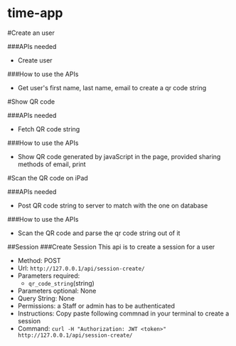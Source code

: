 # time-app

#Create an user

###APIs needed
  - Create user

###How to use the APIs
  - Get user's first name, last name, email to create a qr code string

#Show QR code

###APIs needed
  - Fetch QR code string

###How to use the APIs
  - Show QR code generated by javaScript in the page, provided sharing methods of email, print

#Scan the QR code on iPad

###APIs needed
  - Post QR code string to server to match with the one on database

###How to use the APIs
  - Scan the QR code and parse the qr code string out of it

##Session
###Create Session
This api is to create a session for a user
- Method: POST
- Url: `http://127.0.0.1/api/session-create/`
- Parameters required:
  * `qr_code_string`(string)
- Parameters optional: None
- Query String: None
- Permissions: a Staff or admin has to be authenticated
- Instructions: Copy paste following commnad in your terminal to create a session
- Command: `curl -H "Authorization: JWT <token>" http://127.0.0.1/api/session-create/`
